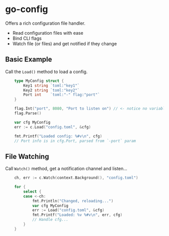 # go-config

Offers a rich configuration file handler.

- Read configuration files with ease
- Bind CLI flags
- Watch file (or files) and get notified if they change

## Basic Example

Call the `Load()` method to load a config.

```go
    type MyConfig struct {
        Key1 string `toml:"key1"`
        Key2 string `toml:"key2"`
        Port int    `toml:"-" flag:"port"`
    }

    flag.Int("port", 8080, "Port to listen on") // <- notice no variable
    flag.Parse()

    var cfg MyConfig
    err := c.Load("config.toml", &cfg)

    fmt.Printf("Loaded config: %#v\n", cfg)
    // Port info is in cfg.Port, parsed from `-port` param
```

## File Watching

Call `Watch()` method, get a notification channel and listen...

```go
    ch, err := c.Watch(context.Background(), "config.toml")

    for {
        select {
        case <-ch:
            fmt.Println("Changed, reloading...")
            var cfg MyConfig
            err := Load("config.toml", &cfg)
            fmt.Printf("Loaded: %v %#v\n", err, cfg)
            // Handle cfg...
        }
    }
```
